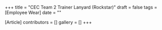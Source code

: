 +++
title = "CEC Team 2 Trainer Lanyard (Rockstar)"
draft = false
tags = [Employee Wear]
date = ""

[Article]
contributors = []
gallery = []
+++
